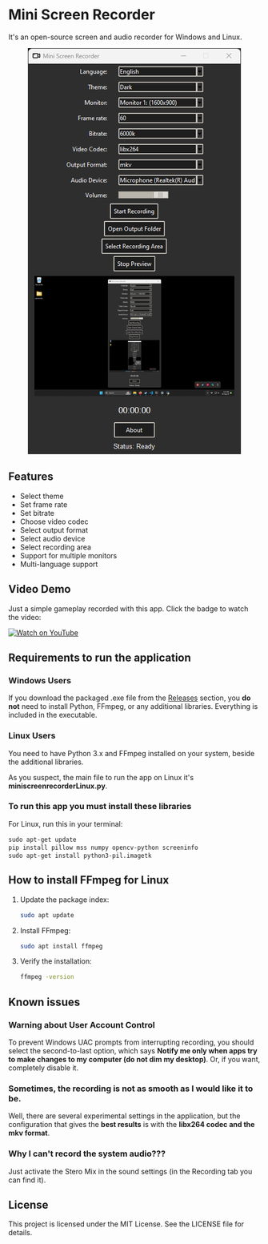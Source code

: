 # Mini Screen Recorder

It's an open-source screen and audio recorder for Windows and Linux.

<p align="center">
  <img src="./Capture.png">
</p>

## Features

- Select theme
- Set frame rate
- Set bitrate
- Choose video codec
- Select output format
- Select audio device
- Select recording area
- Support for multiple monitors
- Multi-language support

## Video Demo

Just a simple gameplay recorded with this app. Click the badge to watch the video:

[![Watch on YouTube](https://img.shields.io/badge/YouTube-Watch%20Video-red?style=for-the-badge&logo=youtube)](https://youtu.be/7Ji-maVmPac)

## Requirements to run the application

### Windows Users

If you download the packaged .exe file from the [Releases](https://github.com/Lextrack/MiniScreenRecorder/releases) section, you **do not** need to install Python, FFmpeg, or any additional libraries. Everything is included in the executable.

### Linux Users

You need to have Python 3.x and FFmpeg installed on your system, beside the additional libraries. 

As you suspect, the main file to run the app on Linux it's **miniscreenrecorderLinux.py**.

### To run this app you must install these libraries

For Linux, run this in your terminal:

    sudo apt-get update
    pip install pillow mss numpy opencv-python screeninfo
    sudo apt-get install python3-pil.imagetk

## How to install FFmpeg for Linux

  1. Update the package index:
      ```bash
      sudo apt update
      ```
  2. Install FFmpeg:
      ```bash
      sudo apt install ffmpeg
      ```
  3. Verify the installation:
      ```bash
      ffmpeg -version
      ```

## Known issues

### Warning about User Account Control

To prevent Windows UAC prompts from interrupting recording, you should select the second-to-last option, which says **Notify me only when apps try to make changes to my computer (do not dim my desktop)**. Or, if you want, completely disable it.

### Sometimes, the recording is not as smooth as I would like it to be.

Well, there are several experimental settings in the application, but the configuration that gives the **best results** is with the **libx264 codec and the mkv format**.

### Why I can't record the system audio???

Just activate the Stero Mix in the sound settings (in the Recording tab you can find it).

## License

This project is licensed under the MIT License. See the LICENSE file for details.
